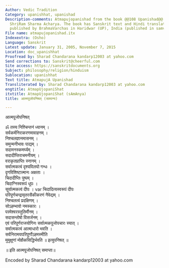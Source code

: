```yaml
---
Author: Vedic Tradition
Category: upanishhat, upanishad
Description-comments: Atmapujopanishad from the book @@108 Upanishad@@ compiled Pandit
  ShriRam Sharma Acharya. The book has Sanskrit text and Hindi translation, and is
  published by BrahmaVarchas in Haridwar (UP), India (published in samvat 2055).
File name: atmapujopanishad.itx
Indexextra: (Osho)
Language: Sanskrit
Latest update: January 31, 2005, November 7, 2015
Location: doc_upanishhat
Proofread by: Sharad Chandarana kandarp12003 at yahoo.com
Send corrections to: Sanskrit@cheerful.com
Site access: https://sanskritdocuments.org
Subject: philosophy/religion/hinduism
Sublocation: upanishhat
Text title: AtmapujA Upanishad
Transliterated by: Sharad Chandarana kandarp12003 at yahoo.com
engtitle: AtmapUjopaniShat
itxtitle: AtmapUjopaniShat (sAmAnya)
title: आत्मपूजोपनिषत् (सामान्य)

---
```

  
 आत्मपूजोपनिषत्   
  
ॐ तस्य निश्चिन्तनं ध्यानम् ।  
सर्वकर्मनिराकरणमावाहनम् ।  
निश्चलज्ञानमासनम् ।  
समुन्मनीभावः पाद्यम् ।  
सदामनस्कमर्घ्यम् ।  
सदादीप्तिराचमनीयम् ।  
वराकृतप्राप्तिः स्नानम् ।  
सर्वात्मकत्वं दृश्यविलयो गन्धः ।  
दृगविशिष्टात्मानः अक्षताः ।  
चिदादीप्तिः पुष्पम् ।  
चिदाग्निस्वरूपं धूपः ।  
सूर्यात्मकत्वं दीपः ।  var  चिदादित्यस्वरूपं दीपः  
परिपूर्णचन्द्रामृतरसैकीकरणं नैवेद्यम् ।  
निश्चलत्वं प्रदक्षिणम् ।  
सोऽहम्भावो नमस्कारः ।  
परमेश्वरस्तुतिर्मौनम् ।  
सदासन्तोषो विसर्जनम् ।  
एवं परिपूर्णराजयोगिनः सर्वात्मकपूजोपचारः स्यात् ।  
सर्वात्मकत्वं आत्माधारो भवति ।  
सर्वनिरामयपरिपूर्णोऽहमस्मीति  
मुमुक्षूणां मोक्षैकसिद्धिर्भवति ॥ इत्युपनिषत् ॥  
  
॥ इति आत्मपूजोपनिषत् समाप्ता॥  
  
  
Encoded  by Sharad Chandarana kandarp12003 at yahoo.com  
  
